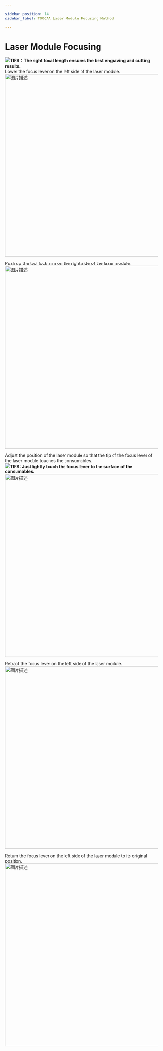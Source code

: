 ```yaml
---

sidebar_position: 14
sidebar_label: TOOCAA Laser Module Focusing Method

---
```


# Laser Module Focusing
![](http://wiki-toocaa.oss-cn-hongkong.aliyuncs.com/tips.png)**TIPS：The right focal length ensures the best engraving and cutting results.**  
Lower the focus lever on the left side of the laser module.<br/>
<img src="http://wiki-toocaa.oss-cn-hongkong.aliyuncs.com/Case/Valentine-Day-Rose/13.png" alt="图片描述" width="600" />

Push up the tool lock arm on the right side of the laser module.<br/>
<img src="http://wiki-toocaa.oss-cn-hongkong.aliyuncs.com/Case/Valentine-Day-Rose/14.png" alt="图片描述" width="600" />

Adjust the position of the laser module so that the tip of the focus lever of the laser module touches the consumables.<br/>
![](http://wiki-toocaa.oss-cn-hongkong.aliyuncs.com/tips.png)**TIPS: Just lightly touch the focus lever to the surface of the consumables.**  
<img src="http://wiki-toocaa.oss-cn-hongkong.aliyuncs.com/Case/Valentine-Day-Rose/15.png" alt="图片描述" width="600" />

Retract the focus lever on the left side of the laser module.<br/>
<img src="http://wiki-toocaa.oss-cn-hongkong.aliyuncs.com/Case/Valentine-Day-Rose/16.png" alt="图片描述" width="600" />

Return the focus lever on the left side of the laser module to its original position.<br/>
<img src="http://wiki-toocaa.oss-cn-hongkong.aliyuncs.com/Case/Valentine-Day-Rose/17.png" alt="图片描述" width="600" />
